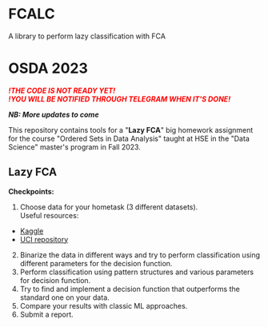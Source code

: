 # FCALC
 A library to perform lazy classification with FCA

# OSDA 2023

_**<span style="color:red">!THE CODE IS NOT READY YET!\
!YOU WILL BE NOTIFIED THROUGH TELEGRAM WHEN IT'S DONE!</span>**_

_**NB: More updates to come**_

This repository contains tools for a "**Lazy FCA**" big homework assignment for the course "Ordered Sets in Data Analysis" taught at HSE in the "Data Science" master's program in Fall 2023.

## Lazy FCA

**Checkpoints:**
1. Choose data for your hometask (3 different datasets).\
Useful resources:
* [Kaggle](https://www.kaggle.com/)
* [UCI repository](https://archive.ics.uci.edu/datasets)
2. Binarize the data in different ways and try to perform classification using different parameters for the decision function.
3. Perform classification using pattern structures and various parameters for decision function.
4. Try to find and implement a decision function that outperforms the standard one on your data.
5. Compare your results with classic ML approaches.
6. Submit a report.